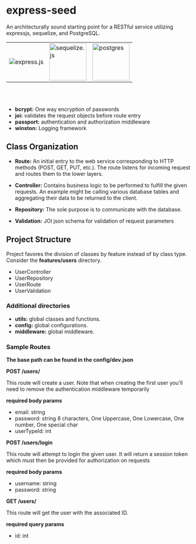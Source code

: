 # express-seed

An architecturally sound starting point for a RESTful service utilizing expressjs, sequelize, and PostgreSQL.
<table table-layout="fixed" width="500px">
    <tr>
    <td>
    <img src="https://upload.wikimedia.org/wikipedia/commons/thumb/6/64/Expressjs.png/220px-Expressjs.png" alt="express.js"/>
    </td>
    <td>
    <img src="https://sequelize.org/img/logo.svg" alt="sequelize.js" height="100px" width="100px"/>
    </td>
    <td>
    <img src="https://upload.wikimedia.org/wikipedia/commons/thumb/2/29/Postgresql_elephant.svg/120px-Postgresql_elephant.svg.png" alt="postgres" height="100px" width="100px"/>
    </td>
    </tr>
</table>

<br><br>

- **bcrypt:** One way encryption of passwords
- **joi:** validates the request objects before route entry
- **passport:** authentication and authorization middleware
- **winston:** Logging framework

## Class Organization
- **Route:** An initial entry to the web service corresponding to HTTP methods (POST, GET, PUT, etc.). The route listens for incoming request and routes them to the lower layers.

- **Controller:** Contains business logic to be performed to fulfill the given requests.  An example might be calling various database tables and aggregating their data to be returned to the client.

- **Repository:** The sole purpose is to communicate with the database.

- **Validation:** JOI json schema for validation of request parameters

## Project Structure

Project favores the division of classes by feature instead of by class type. Consider the **features/users** directory.

- UserController
- UserRepository
- UserRoute
- UserValidation

### Additional directories

- **utils:** global classes and functions.
- **config:** global configurations.
- **middleware:** global middleware.


### Sample Routes
**The base path can be found in the config/dev.json**

**POST /users/**

This route will create a user. Note that when creating the first user you'll need to remove the authentication middleware temporarily

**required body params**
- email: string
- password: string 8 characters, One Uppercase, One Lowercase, One number, One special char
- userTypeId: int

**POST /users/login**

This route will attempt to login the given user. It will return a session token which must then be provided for authorization on requests

**required body params**
- username: string
- password: string

**GET /users/<id>**

This route will get the user with the associated ID.

**required query params**
- id: int
